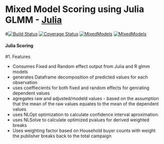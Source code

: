 # Mixed Model Scoring using Julia GLMM - [Julia](http://julialang.org)

#[![Build Status](https://travis-ci.org/dmbates/MixedModels.jl.svg?branch=master)](https://travis-ci.org/dmbates/MixedModels.jl)
[![Coverage Status](https://img.shields.io/coveralls/dmbates/MixedModels.jl.svg)](https://coveralls.io/r/dmbates/MixedModels.jl?branch=master)
[![MixedModels](http://pkg.julialang.org/badges/MixedModels_0.3.svg)](http://pkg.julialang.org/?pkg=MixedModels&ver=0.3)
[![MixedModels](http://pkg.julialang.org/badges/MixedModels_0.4.svg)](http://pkg.julialang.org/?pkg=MixedModels&ver=0.4)

#### Julia Scoring
#1. Features
- Consumes Fixed and Random effect output from Julia and R glmm models
- generates Dataframe decomposition of predicted values for each observation
- uses coeffiecients for both fixed and random effects for genrating dependent values
- agregates raw and adjusted/modeld values - based on the assumption that the mean of the raw values equates to the mean of the dependent values
- uses NLOpt optimization to calculate confidence interval aproximation.
- uses NLSolve to calculate optimized pvalues for derived weighted breaks
- Uses weighting factor based on Household buyer counts with weight the publisher breaks back to the total campaign
